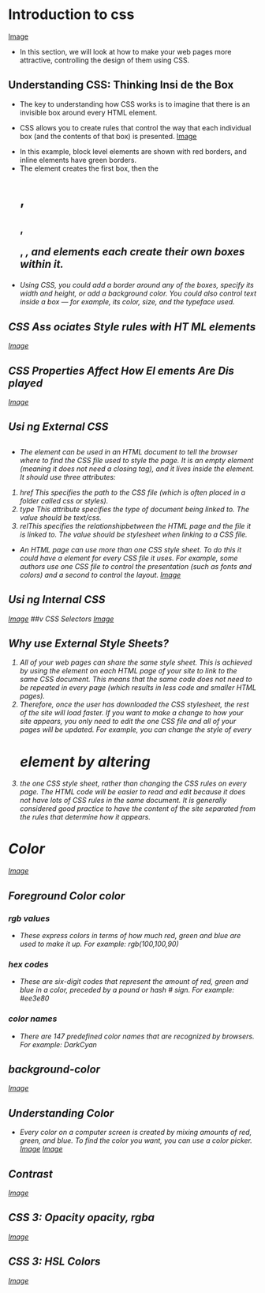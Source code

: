 # Introduction to css 
[Image](/Images/j3.png)
+ In this section, we will look at how to make your web pages more attractive, controlling the design of them using CSS.
## Understanding CSS: Thinking Insi de the Box
+ The key to understanding how CSS works is to imagine that there is an invisible box around every HTML element.
* CSS allows you to create rules that control the way that each individual box (and the contents of that box) is presented.
[Image](/Images/j4.png)
+ In this example, block level elements are shown with red borders, and inline elements have green borders.
+ The <body> element creates the first box, then the <h1>, <h2>, <p>, <i>, and <a> elements each create their own boxes within it.
+ Using CSS, you could add a border around any of the boxes, specify its width and height, or add a background color. You could also control text inside a box — for example, its color, size, and the typeface used.
## CSS Ass ociates Style rules with HT ML elements
[Image](/Images/j5.png)
## CSS Properties Affect How El ements Are Dis played
[Image](/Images/j6.png)
## Usi ng External CSS 
## <link> 
+ The <link> element can be used in an HTML document to tell the browser where to find the CSS file used to style the page. It is an empty element (meaning it does not need a closing tag), and it lives inside the <head> element. It should use three attributes:
1. href This specifies the path to the CSS file (which is often placed in a folder called css or styles).
2. type This attribute specifies the type of document being linked to. The value should be text/css.
3. relThis specifies the relationshipbetween the HTML page and the file it is linked to. The value should be stylesheet when linking to a CSS file.
+ An HTML page can use more than one CSS style sheet. To do this it could have a <link> element for every CSS file it uses. For example, some authors use one CSS file to control the presentation (such as fonts and colors) and a second to control the layout.
[Image](/Images/j7.png)
## Usi ng Internal CSS 
[Image](/Images/j8.png)
##v CSS Selectors
[Image](/Images/j9.png)
## Why use External Style Sheets?
1. All of your web pages can share the same style sheet. This is achieved by using the <link> element on each HTML page of your site to link to the same CSS document. This means that the same code does not need to be repeated in every page (which results in less code and smaller HTML pages).
2. Therefore, once the user has downloaded the CSS stylesheet, the rest of the site will load faster. If you want to make a change to how your site appears, you only need to edit the one CSS file and all of your pages will be updated. For example, you can change the style of every <h1> element by altering
3. the one CSS style sheet, rather than changing the CSS rules on every page. The HTML code will be easier to read and edit because it does not have lots of CSS rules in the same document. It is generally considered good practice to have the content of the site separated from the rules that determine how it appears.
# Color 
[Image](/Images/j10.png)
## Foreground Color color
### rgb values
+ These express colors in terms of how much red, green and blue are used to make it up. For example: rgb(100,100,90)
### hex codes
+ These are six-digit codes that represent the amount of red, green and blue in a color, preceded by a pound or hash # sign. For example: #ee3e80
### color names
+ There are 147 predefined color names that are recognized by browsers. For example: DarkCyan
## background-color
[Image](/Images/j13.png)
## Understanding Color 
+ Every color on a computer screen is created by mixing amounts of red, green, and blue. To find the color you want, you can use a color picker.
[Image](/Images/j14.png)
[Image](/Images/j15.png)
## Contrast 
[Image](/Images/j16.png)
## CSS 3: Opacity opacity, rgba 
[Image](/Images/j17.png)
## CSS 3: HSL Colors 

[Image](/Images/j18.png)

